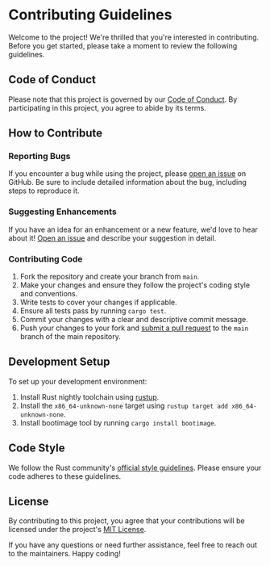 # Contributing Guidelines

Welcome to the project! We're thrilled that you're interested in contributing. Before you get started, please take a moment to review the following guidelines.

## Code of Conduct

Please note that this project is governed by our [Code of Conduct](./CODE_OF_CONDUCT.md). By participating in this project, you agree to abide by its terms.

## How to Contribute

### Reporting Bugs

If you encounter a bug while using the project, please [open an issue](../../issues) on GitHub. Be sure to include detailed information about the bug, including steps to reproduce it.

### Suggesting Enhancements

If you have an idea for an enhancement or a new feature, we'd love to hear about it! [Open an issue](../../issues) and describe your suggestion in detail. 

### Contributing Code

1. Fork the repository and create your branch from `main`.
2. Make your changes and ensure they follow the project's coding style and conventions.
3. Write tests to cover your changes if applicable.
4. Ensure all tests pass by running `cargo test`.
5. Commit your changes with a clear and descriptive commit message.
6. Push your changes to your fork and [submit a pull request](../../pulls) to the `main` branch of the main repository.

## Development Setup

To set up your development environment:

1. Install Rust nightly toolchain using [rustup](https://rustup.rs/).
2. Install the `x86_64-unknown-none` target using `rustup target add x86_64-unknown-none`.
3. Install bootimage tool by running `cargo install bootimage`.

## Code Style

We follow the Rust community's [official style guidelines](https://github.com/rust-lang/rfcs/blob/master/text/1688-style-guide.md). Please ensure your code adheres to these guidelines.

## License

By contributing to this project, you agree that your contributions will be licensed under the project's [MIT License](./LICENSE).

If you have any questions or need further assistance, feel free to reach out to the maintainers. Happy coding!
